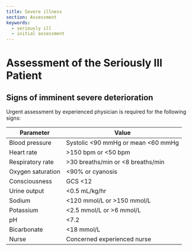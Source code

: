 ```yaml
---
title: Severe illness
section: Assessment
keywords:
  - seriously ill
  - initial assessment
---
```


# Assessment of the Seriously Ill Patient

## Signs of imminent severe deterioration

Urgent assessment by experienced physician is required for the following signs:

| Parameter         | Value                              |
|-------------------|------------------------------------|
| Blood pressure    | Systolic <90 mmHg or mean <60 mmHg |
| Heart rate        | >150 bpm or <50 bpm                |
| Respiratory rate  | >30 breaths/min or <8 breaths/min  |
| Oxygen saturation | <90% or cyanosis                   |
| Consciousness     | GCS <12                            |
| Urine output      | <0.5 mL/kg/hr                      |
| Sodium            | <120 mmol/L or >150 mmol/L         |
| Potassium         | <2.5 mmol/L or >6 mmol/L           |
| pH                | <7.2                               |
| Bicarbonate       | <18 mmol/L                         |
| Nurse             | Concerned experienced nurse        |

